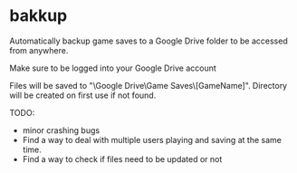 # bakkup
Automatically backup game saves to a Google Drive folder to be accessed from anywhere.

Make sure to be logged into your Google Drive account

Files will be saved to "\Google Drive\Game Saves\\[GameName]". Directory will be created on first use if not found. 


TODO:
- minor crashing bugs
- Find a way to deal with multiple users playing and saving at the same time.
- Find a way to check if files need to be updated or not